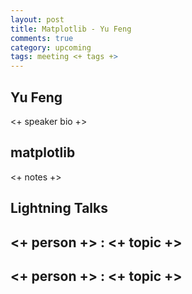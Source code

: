 ```yaml
---
layout: post
title: Matplotlib - Yu Feng
comments: true
category: upcoming
tags: meeting <+ tags +>
---
```


## Yu Feng

<+ speaker bio +> 

## matplotlib

<+ notes +>

## Lightning Talks 

## <+ person +> : <+ topic +>

## <+ person +> : <+ topic +>
